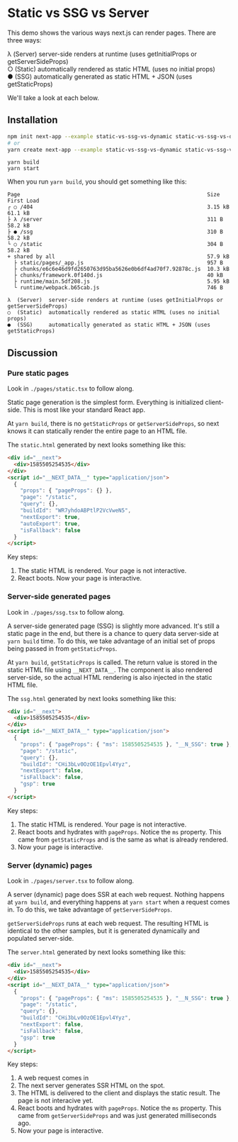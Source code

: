# Static vs SSG vs Server

This demo shows the various ways next.js can render pages. There are three ways:

λ (Server) server-side renders at runtime (uses getInitialProps or getServerSideProps)  
○ (Static) automatically rendered as static HTML (uses no initial props)  
● (SSG) automatically generated as static HTML + JSON (uses getStaticProps)

We'll take a look at each below.

## Installation

```bash
npm init next-app --example static-vs-ssg-vs-dynamic static-vs-ssg-vs-dynamic-app
# or
yarn create next-app --example static-vs-ssg-vs-dynamic static-vs-ssg-vs-dynamic-app
```

```
yarn build
yarn start
```

When you run `yarn build`, you should get something like this:

```
Page                                                           Size     First Load
┌ ○ /404                                                       3.15 kB     61.1 kB
├ λ /server                                                    311 B       58.2 kB
├ ● /ssg                                                       310 B       58.2 kB
└ ○ /static                                                    304 B       58.2 kB
+ shared by all                                                57.9 kB
  ├ static/pages/_app.js                                       957 B
  ├ chunks/e6c6e46d9fd2650763d95ba5626e0b6df4ad70f7.92878c.js  10.3 kB
  ├ chunks/framework.0f140d.js                                 40 kB
  ├ runtime/main.5df208.js                                     5.95 kB
  └ runtime/webpack.b65cab.js                                  746 B

λ  (Server)  server-side renders at runtime (uses getInitialProps or getServerSideProps)
○  (Static)  automatically rendered as static HTML (uses no initial props)
●  (SSG)     automatically generated as static HTML + JSON (uses getStaticProps)
```

## Discussion

### Pure static pages

Look in `./pages/static.tsx` to follow along.

Static page generation is the simplest form. Everything is initialized client-side. This is
most like your standard React app.

At `yarn build`, there is no `getStaticProps` or `getServerSideProps`, so next
knows it can statically render the entire page to an HTML file.

The `static.html` generated by next looks something like this:

```html
<div id="__next">
  <div>1585505254535</div>
</div>
<script id="__NEXT_DATA__" type="application/json">
  {
    "props": { "pageProps": {} },
    "page": "/static",
    "query": {},
    "buildId": "WR7yhdoABPtlP2VcVweN5",
    "nextExport": true,
    "autoExport": true,
    "isFallback": false
  }
</script>
```

Key steps:

1. The static HTML is rendered. Your page is not interactive.
2. React boots. Now your page is interactive.

### Server-side generated pages

Look in `./pages/ssg.tsx` to follow along.

A server-side generated page (SSG) is slightly more advanced. It's still a static page in the end,
but there is a chance to query data server-side at `yarn build` time. To do this, we take
advantage of an initial set of props being passed in from `getStaticProps`.

At `yarn build`, `getStaticProps` is called. The return value is stored in
the static HTML file using `__NEXT_DATA__`. The component is also rendered
server-side, so the actual HTML rendering is also injected in the static HTML
file.

The `ssg.html` generated by next looks something like this:

```html
<div id="__next">
  <div>1585505254535</div>
</div>
<script id="__NEXT_DATA__" type="application/json">
  {
    "props": { "pageProps": { "ms": 1585505254535 }, "__N_SSG": true },
    "page": "/static",
    "query": {},
    "buildId": "CHi3bLv0OzOE1Epvl4Yyz",
    "nextExport": false,
    "isFallback": false,
    "gsp": true
  }
</script>
```

Key steps:

1. The static HTML is rendered. Your page is not interactive.
2. React boots and hydrates with `pageProps`. Notice the `ms` property. This came
   from `getStaticProps` and is the same as what is already rendered.
3. Now your page is interactive.

### Server (dynamic) pages

Look in `./pages/server.tsx` to follow along.

A server (dynamic) page does SSR at each web request. Nothing happens at `yarn build`,
and everything happens at `yarn start` when a request comes in. To do this, we take
advantage of `getServerSideProps`.

`getServerSideProps` runs at each web request. The resulting HTML is identical
to the other samples, but it is generated dynamically and populated server-side.

The `server.html` generated by next looks something like this:

```html
<div id="__next">
  <div>1585505254535</div>
</div>
<script id="__NEXT_DATA__" type="application/json">
  {
    "props": { "pageProps": { "ms": 1585505254535 }, "__N_SSG": true },
    "page": "/static",
    "query": {},
    "buildId": "CHi3bLv0OzOE1Epvl4Yyz",
    "nextExport": false,
    "isFallback": false,
    "gsp": true
  }
</script>
```

Key steps:

1. A web request comes in
2. The next server generates SSR HTML on the spot.
3. The HTML is delivered to the client and displays the static result. The page is not interacive yet.
4. React boots and hydrates with `pageProps`. Notice the `ms` property. This came
   from `getServerSideProps` and was just generated milliseconds ago.
5. Now your page is interactive.
